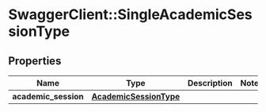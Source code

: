 # SwaggerClient::SingleAcademicSessionType

## Properties
Name | Type | Description | Notes
------------ | ------------- | ------------- | -------------
**academic_session** | [**AcademicSessionType**](AcademicSessionType.md) |  | 

